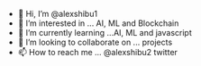 - 👋 Hi, I’m @alexshibu1
- 👀 I’m interested in ... AI, ML and Blockchain
- 🌱 I’m currently learning ...AI, ML and javascript
- 💞️ I’m looking to collaborate on ... projects
- 📫 How to reach me ... @alexshibu2 twitter

<!---
alexshibu1/alexshibu1 is a ✨ special ✨ repository because its `README.md` (this file) appears on your GitHub profile.
You can click the Preview link to take a look at your changes.
--->
